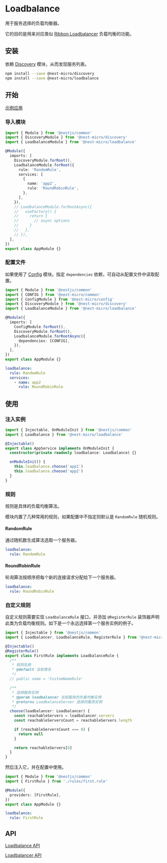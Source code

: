 # Loadbalance

用于服务选择的负载均衡器。

它的目的是用来对应类似 [Ribbon Loadbalancer](https://github.com/Netflix/ribbon) 负载均衡的功能。

## 安装

依赖 [Discovery](./discovery.md) 模块，从而发现服务列表。

```bash
npm install --save @nest-micro/discovery
npm install --save @nest-micro/loadbalance
```

## 开始

[示例应用](https://github.com/nest-micro/nest-micro/tree/main/samples/loadbalance)

### 导入模块

```ts
import { Module } from '@nestjs/common'
import { DiscoveryModule } from '@nest-micro/discovery'
import { LoadbalanceModule } from '@nest-micro/loadbalance'

@Module({
  imports: [
    DiscoveryModule.forRoot(),
    LoadbalanceModule.forRoot({
      rule: 'RandomRule',
      services: [
        {
          name: 'app2',
          rule: 'RoundRobinRule',
        },
      ],
    }),
    // LoadbalanceModule.forRootAsync({
    //   useFactory() {
    //     return {
    //       // async options
    //     }
    //   },
    // }),
  ],
})
export class AppModule {}
```

### 配置文件

如果使用了 [Config](./config.md) 模块。指定 `dependencies` 依赖，可自动从配置文件中读取配置。

```ts {2,3,9,12}
import { Module } from '@nestjs/common'
import { CONFIG } from '@nest-micro/common'
import { ConfigModule } from '@nest-micro/config'
import { DiscoveryModule } from '@nest-micro/discovery'
import { LoadbalanceModule } from '@nest-micro/loadbalance'

@Module({
  imports: [
    ConfigModule.forRoot(),
    DiscoveryModule.forRoot(),
    LoadbalanceModule.forRootAsync({
      dependencies: [CONFIG],
    }),
  ],
})
export class AppModule {}
```

```yaml
loadbalance:
  rule: RandomRule
  services:
    - name: app2
      rule: RoundRobinRule
```

## 使用

### 注入实例

```ts
import { Injectable, OnModuleInit } from '@nestjs/common'
import { Loadbalance } from '@nest-micro/loadbalance'

@Injectable()
export class AppService implements OnModuleInit {
  constructor(private readonly loadbalance: Loadbalance) {}

  onModuleInit() {
    this.loadbalance.choose('app1')
    this.loadbalance.choose('app2')
  }
}
```

### 规则

规则是具体的负载均衡算法。

模块内置了几种常用的规则，如果配置中不指定则默认是 `RandomRule` 随机规则。

#### RandomRule

通过随机数生成算法选取一个服务器。

```yaml
loadbalance:
  rule: RandomRule
```

#### RoundRobinRule

轮询算法按顺序把每个新的连接请求分配给下一个服务器。

```yaml
loadbalance:
  rule: RoundRobinRule
```

### 自定义规则

自定义规则需要实现 `LoadbalanceRule` 接口，并添加 `@RegisterRule` 装饰器声明此类为负载均衡规则。如下是一个永远选择第一个服务实例的例子。

```ts
import { Injectable } from '@nestjs/common'
import { Loadbalancer, LoadbalanceRule, RegisterRule } from '@nest-micro/loadbalance'

@Injectable()
@RegisterRule()
export class FirstRule implements LoadbalanceRule {
  /**
   * 规则名称
   * @default 当前类名
   */
  // public name = 'CustomNameRule'

  /**
   * 选择服务实例
   * @param loadbalancer 当前服务的负载均衡实例
   * @returns LoadbalanceServer 选择的服务实例
   */
  choose(loadbalancer: Loadbalancer) {
    const reachableServers = loadbalancer.servers
    const reachableServersCount = reachableServers.length

    if (reachableServersCount === 0) {
      return null
    }

    return reachableServers[0]
  }
}
```

然后注入它，并在配置中使用。

```ts
import { Module } from '@nestjs/common'
import { FirstRule } from './rules/first.rule'

@Module({
  providers: [FirstRule],
})
export class AppModule {}
```

```yaml
loadbalance:
  rule: FirstRule
```

## API

[Loadbalance API](https://github.com/nest-micro/nest-micro/blob/main/packages/loadbalance/src/loadbalance.ts)

[Loadbalancer API](https://github.com/nest-micro/nest-micro/blob/main/packages/loadbalance/src/loadbalancer.ts)
